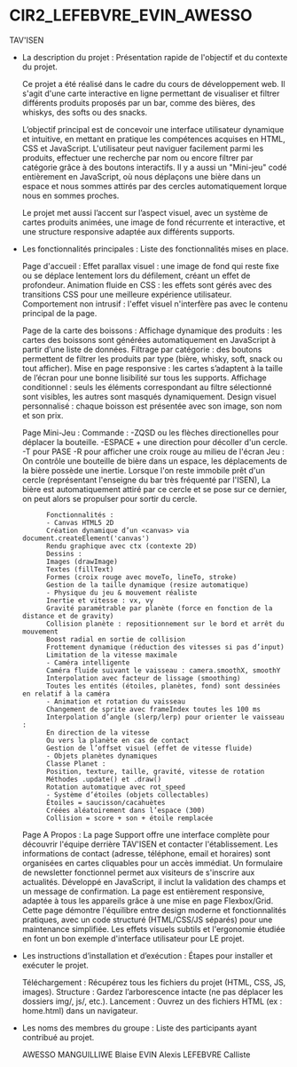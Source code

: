 # CIR2_LEFEBVRE_EVIN_AWESSO
TAV'ISEN



- La description du projet : Présentation rapide de l'objectif et du contexte du projet.

    Ce projet a été réalisé dans le cadre du cours de développement web. Il s'agit d'une carte interactive en ligne permettant de visualiser et filtrer différents produits proposés par un bar, comme des bières, des whiskys, des softs ou des snacks.

    L’objectif principal est de concevoir une interface utilisateur dynamique et intuitive, en mettant en pratique les compétences acquises en HTML, CSS et JavaScript. L'utilisateur peut naviguer facilement parmi les produits, effectuer une recherche par nom ou encore filtrer par catégorie grâce à des boutons interactifs.
Il y a aussi un "Mini-jeu" codé entièrement en JavaScript, où nous déplaçons une bière dans un espace et nous sommes attirés par des cercles automatiquement lorque nous en sommes proches.

    Le projet met aussi l’accent sur l’aspect visuel, avec un système de cartes produits animées, une image de fond récurrente et interactive, et une structure responsive adaptée aux différents supports.



- Les fonctionnalités principales : Liste des fonctionnalités mises en place.

    Page d'accueil :
            Effet parallax visuel : une image de fond qui reste fixe ou se déplace lentement lors du défilement, créant un effet de profondeur.
            Animation fluide en CSS : les effets sont gérés avec des transitions CSS pour une meilleure expérience utilisateur.
            Comportement non intrusif : l'effet visuel n'interfère pas avec le contenu principal de la page.

    Page de la carte des boissons :
            Affichage dynamique des produits : les cartes des boissons sont générées automatiquement en JavaScript à partir d’une liste de données.
            Filtrage par catégorie : des boutons permettent de filtrer les produits par type (bière, whisky, soft, snack ou tout afficher).
            Mise en page responsive : les cartes s’adaptent à la taille de l’écran pour une bonne lisibilité sur tous les supports.
            Affichage conditionnel : seuls les éléments correspondant au filtre sélectionné sont visibles, les autres sont masqués dynamiquement.
            Design visuel personnalisé : chaque boisson est présentée avec son image, son nom et son prix.

    Page Mini-Jeu :
            Commande :
              -ZQSD ou les flèches directionelles pour déplacer la bouteille.
              -ESPACE + une direction pour décoller d'un cercle.
              -T pour PASE
              -R pour afficher une croix rouge au milieu de l'écran
            Jeu :
              On contrôle une bouteille de bière dans un espace, les déplacements de la bière possède une inertie.
              Lorsque l'on reste immobile prêt d'un cercle (représentant l'enseigne du bar très fréquenté par l'ISEN),
              La bière est automatiquement attiré par ce cercle et se pose sur ce dernier, on peut alors se propulser
              pour sortir du cercle.
              


            Fonctionnalités :
            - Canvas HTML5 2D
            Création dynamique d’un <canvas> via document.createElement('canvas') 
            Rendu graphique avec ctx (contexte 2D)
            Dessins :
            Images (drawImage)
            Textes (fillText)
            Formes (croix rouge avec moveTo, lineTo, stroke)
            Gestion de la taille dynamique (resize automatique)
            - Physique du jeu & mouvement réaliste
            Inertie et vitesse : vx, vy
            Gravité paramétrable par planète (force en fonction de la distance et de gravity)
            Collision planète : repositionnement sur le bord et arrêt du mouvement
            Boost radial en sortie de collision
            Frottement dynamique (réduction des vitesses si pas d’input)
            Limitation de la vitesse maximale
            - Caméra intelligente
            Caméra fluide suivant le vaisseau : camera.smoothX, smoothY
            Interpolation avec facteur de lissage (smoothing)
            Toutes les entités (étoiles, planètes, fond) sont dessinées en relatif à la caméra
            - Animation et rotation du vaisseau
            Changement de sprite avec frameIndex toutes les 100 ms
            Interpolation d’angle (slerp/lerp) pour orienter le vaisseau :
            En direction de la vitesse
            Ou vers la planète en cas de contact
            Gestion de l’offset visuel (effet de vitesse fluide)
            - Objets planètes dynamiques
            Classe Planet :
            Position, texture, taille, gravité, vitesse de rotation
            Méthodes .update() et .draw()
            Rotation automatique avec rot_speed
            - Système d’étoiles (objets collectables)
            Étoiles = saucisson/cacahuètes 
            Créées aléatoirement dans l’espace (300)
            Collision = score + son + étoile remplacée

    Page A Propos :
            La page Support offre une interface complète pour découvrir l'équipe derrière TAV'ISEN et contacter l'établissement.  Les informations de contact (adresse, téléphone, email et horaires) sont organisées en cartes cliquables pour un accès immédiat.
  Un formulaire de newsletter fonctionnel permet aux visiteurs de s'inscrire aux actualités. Développé en JavaScript, il inclut la validation des champs et un message de confirmation. La page est entièrement responsive, adaptée à tous les appareils grâce à une mise en page Flexbox/Grid. Cette page démontre l'équilibre entre design moderne et fonctionnalités pratiques, avec un code structuré (HTML/CSS/JS séparés) pour une maintenance simplifiée. Les effets visuels subtils et l'ergonomie étudiée en font un bon exemple d'interface utilisateur pour LE projet.



- Les instructions d’installation et d’exécution : Étapes pour installer et exécuter le projet.

    Téléchargement : Récupérez tous les fichiers du projet (HTML, CSS, JS, images).
    Structure : Gardez l’arborescence intacte (ne pas déplacer les dossiers img/, js/, etc.).
    Lancement : Ouvrez un des fichiers HTML (ex : home.html) dans un navigateur.



- Les noms des membres du groupe : Liste des participants ayant contribué au projet.

    AWESSO MANGUILLIWE Blaise
    EVIN Alexis
    LEFEBVRE Calliste
